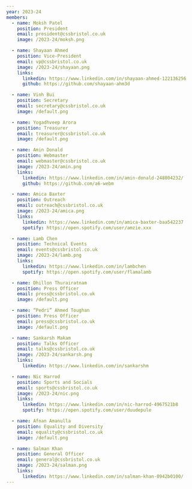 ```yaml
---
year: 2023-24
members:
  - name: Moksh Patel
    position: President
    email: president@cssbristol.co.uk
    image: /2023-24/moksh.png

  - name: Shayaan Ahmed
    position: Vice-President
    email: vp@cssbristol.co.uk
    image: /2023-24/shayaan.png
    links:
      linkedin: https://www.linkedin.com/in/shayaan-ahmed-122136256
      github: https://github.com/shayaan-ahm3d

  - name: Vinh Bui
    position: Secretary
    email: secretary@cssbristol.co.uk
    image: /default.png

  - name: Yogadhveep Arora
    position: Treasurer
    email: treasurer@cssbristol.co.uk
    image: /default.png

  - name: Amin Donald
    position: Webmaster
    email: webmaster@cssbristol.co.uk
    image: /2023-24/amin.png
    links:
      linkedin: https://www.linkedin.com/in/amin-donald-248804232/
      github: https://github.com/a6-webm

  - name: Amica Baxter
    position: Outreach
    email: outreach@cssbristol.co.uk
    image: /2023-24/amica.png
    links:
      linkedin: https://www.linkedin.com/in/amica-baxter-baa542237
      spotify: https://open.spotify.com/user/amzie.xxx

  - name: Lamb Chen
    position: Technical Events
    email: events@cssbristol.co.uk
    image: /2023-24/lamb.png
    links:
      linkedin: https://www.linkedin.com/in/lambchen
      spotify: https://open.spotify.com/user/flamalamb

  - name: Dhillon Thurairatnam
    position: Press Officer
    email: press@cssbristol.co.uk
    image: /default.png

  - name: “Pedri” Ahmed Toughan
    position: Press Officer
    email: press@cssbristol.co.uk
    image: /default.png

  - name: Sankarsh Makam
    position: Talks Officer
    email: talks@cssbristol.co.uk
    image: /2023-24/sankarsh.png
    links:
      linkedin: https://www.linkedin.com/in/sankarshm

  - name: Nic Harrod
    position: Sports and Socials
    email: sports@cssbristol.co.uk
    image: /2023-24/nic.png
    links:
      linkedin: https://www.linkedin.com/in/nic-harrod-4967521b8
      spotify: https://open.spotify.com/user/duudepule

  - name: Afnan Amanulla
    position: Equality and Diversity
    email: equality@cssbristol.co.uk
    image: /default.png

  - name: Salman Khan
    position: General Officer
    email: general@cssbristol.co.uk
    image: /2023-24/salman.png
    links:
      linkedin: https://www.linkedin.com/in/salman-khan-0942b0100/
---
```

